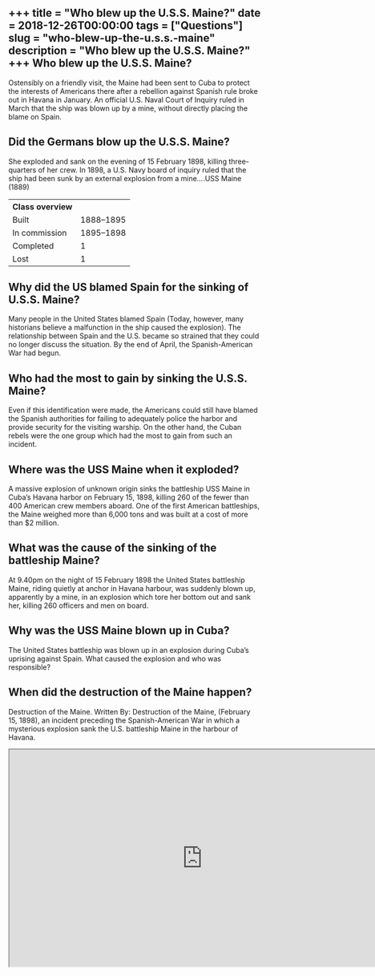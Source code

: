 +++
title = "Who blew up the U.S.S. Maine?"
date = 2018-12-26T00:00:00
tags = ["Questions"]
slug = "who-blew-up-the-u.s.s.-maine"
description = "Who blew up the U.S.S. Maine?"
+++
Who blew up the U.S.S. Maine?
-----------------------------

Ostensibly on a friendly visit, the Maine had been sent to Cuba to protect the interests of Americans there after a rebellion against Spanish rule broke out in Havana in January. An official U.S. Naval Court of Inquiry ruled in March that the ship was blown up by a mine, without directly placing the blame on Spain.

Did the Germans blow up the U.S.S. Maine?
-----------------------------------------

She exploded and sank on the evening of 15 February 1898, killing three-quarters of her crew. In 1898, a U.S. Navy board of inquiry ruled that the ship had been sunk by an external explosion from a mine….USS Maine (1889)

<table><tr><th>Class overview</th></tr><tr><td>Built</td><td>1888–1895</td></tr><tr><td>In commission</td><td>1895–1898</td></tr><tr><td>Completed</td><td>1</td></tr><tr><td>Lost</td><td>1</td></tr></table>

Why did the US blamed Spain for the sinking of U.S.S. Maine?
------------------------------------------------------------

Many people in the United States blamed Spain (Today, however, many historians believe a malfunction in the ship caused the explosion). The relationship between Spain and the U.S. became so strained that they could no longer discuss the situation. By the end of April, the Spanish-American War had begun.

Who had the most to gain by sinking the U.S.S. Maine?
-----------------------------------------------------

Even if this identification were made, the Americans could still have blamed the Spanish authorities for failing to adequately police the harbor and provide security for the visiting warship. On the other hand, the Cuban rebels were the one group which had the most to gain from such an incident.

Where was the USS Maine when it exploded?
-----------------------------------------

A massive explosion of unknown origin sinks the battleship USS Maine in Cuba’s Havana harbor on February 15, 1898, killing 260 of the fewer than 400 American crew members aboard. One of the first American battleships, the Maine weighed more than 6,000 tons and was built at a cost of more than $2 million.

What was the cause of the sinking of the battleship Maine?
----------------------------------------------------------

At 9.40pm on the night of 15 February 1898 the United States battleship Maine, riding quietly at anchor in Havana harbour, was suddenly blown up, apparently by a mine, in an explosion which tore her bottom out and sank her, killing 260 officers and men on board.

Why was the USS Maine blown up in Cuba?
---------------------------------------

The United States battleship was blown up in an explosion during Cuba’s uprising against Spain. What caused the explosion and who was responsible?

When did the destruction of the Maine happen?
---------------------------------------------

Destruction of the Maine. Written By: Destruction of the Maine, (February 15, 1898), an incident preceding the Spanish-American War in which a mysterious explosion sank the U.S. battleship Maine in the harbour of Havana.

<iframe allow="accelerometer; autoplay; clipboard-write; encrypted-media; gyroscope; picture-in-picture" allowfullscreen="" class="__youtube_prefs__  epyt-is-override  no-lazyload" data-no-lazy="1" data-origheight="433" data-origwidth="770" data-skipgform_ajax_framebjll="" height="433" id="_ytid_28955" loading="lazy" src="https://www.youtube.com/embed/wvflwJQxnzs?enablejsapi=1&autoplay=0&cc_load_policy=0&cc_lang_pref=&iv_load_policy=1&loop=0&modestbranding=0&rel=1&fs=1&playsinline=0&autohide=2&theme=dark&color=red&controls=1&" title="YouTube player" width="770"></iframe>